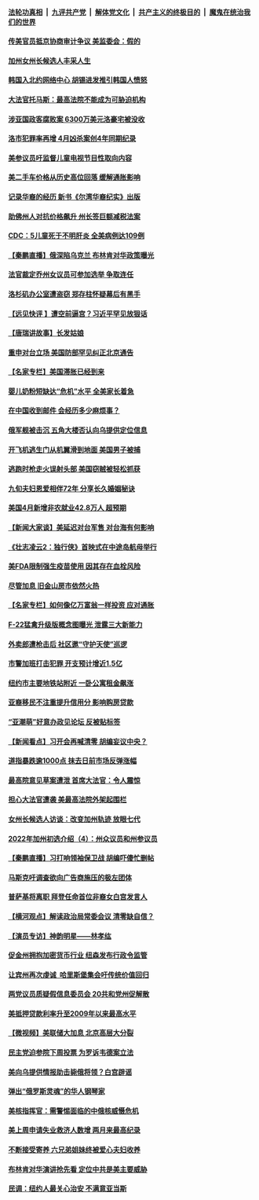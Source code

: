 ####  [法轮功真相](../../../../basic/blob/master/README.md?t=05071131) &nbsp;|&nbsp; [九评共产党](../../../../9ping.md/blob/master/README.md?t=05071131) &nbsp;|&nbsp; [解体党文化](../../../../jtdwh.md/blob/master/README.md?t=05071131)  &nbsp;|&nbsp; [共产主义的终极目的](../../../../gczydzjmd.md/blob/master/README.md?t=05071131) &nbsp;|&nbsp; [魔鬼在统治我们的世界](../../../../mgztzwmdsj.md/blob/master/README.md?t=05071131) 

#### [传美官员抵京协商审计争议 美监委会：假的](../pages/nsc412/n13729146.md?t=05071131) 

#### [加州女州长候选人丰采人生](../pages/nsc412/n13729145.md?t=05071131) 

#### [韩国入北约网络中心 胡锡进发推引韩国人愤怒](../pages/nsc412/n13728936.md?t=05071131) 

#### [大法官托马斯：最高法院不能成为可胁迫机构](../pages/nsc412/n13729027.md?t=05071131) 

#### [涉亚国政客腐败案 6300万美元洛豪宅被没收](../pages/nsc412/n13729128.md?t=05071131) 

#### [洛市犯罪率再增 4月凶杀案创4年同期纪录](../pages/nsc412/n13729105.md?t=05071131) 

#### [美参议员吁监督儿童电视节目性取向内容](../pages/nsc412/n13728940.md?t=05071131) 

#### [美二手车价格从历史高位回落 缓解通胀影响](../pages/nsc412/n13729026.md?t=05071131) 

#### [记录华裔的经历 新书《尔湾华裔纪实》出版](../pages/nsc412/n13729088.md?t=05071131) 

#### [助佛州人对抗价格飙升 州长签巨额减税法案](../pages/nsc412/n13728979.md?t=05071131) 

#### [CDC：5儿童死于不明肝炎 全美病例达109例](../pages/nsc412/n13729016.md?t=05071131) 

#### [【秦鹏直播】俄深陷乌克兰 布林肯对华政策曝光](../pages/nsc412/n13729024.md?t=05071131) 

#### [法官裁定乔州女议员可参加选举 争取连任](../pages/nsc412/n13729028.md?t=05071131) 

#### [洛杉矶办公室遭盗窃 郑存柱怀疑幕后有黑手](../pages/nsc412/n13729081.md?t=05071131) 

#### [【远见快评 】遭空前逼宫？习近平罕见放狠话](../pages/nsc412/n13729030.md?t=05071131) 

#### [【唐瑞讲故事】长发姑娘](../pages/nsc412/n13729015.md?t=05071131) 

#### [重申对台立场 美国防部罕见纠正北京通告](../pages/nsc412/n13728959.md?t=05071131) 

#### [【名家专栏】美国滞胀已经到来](../pages/nsc412/n13728602.md?t=05071131) 

#### [婴儿奶粉短缺达“危机”水平 全美家长着急](../pages/nsc412/n13728848.md?t=05071131) 

#### [在中国收到邮件 会经历多少麻烦事？](../pages/nsc412/n13728922.md?t=05071131) 

#### [俄军舰被击沉 五角大楼否认向乌提供定位信息](../pages/nsc412/n13728849.md?t=05071131) 

#### [开飞机逃生门从机翼滑到地面 美国男子被捕](../pages/nsc412/n13728836.md?t=05071131) 

#### [逃跑时枪走火误射头部 美国窃贼被轻松抓获](../pages/nsc412/n13728455.md?t=05071131) 

#### [九旬夫妇恩爱相伴72年 分享长久婚姻秘诀](../pages/nsc412/n13728465.md?t=05071131) 

#### [美国4月新增非农就业42.8万人 超预期](../pages/nsc412/n13728839.md?t=05071131) 

#### [【新闻大家谈】美延迟对台军售 对台海有何影响](../pages/nsc412/n13728740.md?t=05071131) 

#### [《壮志凌云2：独行侠》首映式在中途岛航母举行](../pages/nsc412/n13728470.md?t=05071131) 

#### [美FDA限制强生疫苗使用 因其存在血栓风险](../pages/nsc412/n13728626.md?t=05071131) 

#### [尽管加息 旧金山房市依然火热](../pages/nsc412/n13728469.md?t=05071131) 

#### [【名家专栏】如何像亿万富翁一样投资 应对通胀](../pages/nsc412/n13727916.md?t=05071131) 

#### [F-22猛禽升级版概念图曝光 泄露三大新能力](../pages/nsc412/n13728206.md?t=05071131) 

#### [外卖郎遭枪击后 社区邀“守护天使”巡逻](../pages/nsc412/n13728407.md?t=05071131) 

#### [市警加班打击犯罪 开支预计增近1.5亿](../pages/nsc412/n13728409.md?t=05071131) 

#### [纽约市主要地铁站附近 一卧公寓租金飙涨](../pages/nsc412/n13728366.md?t=05071131) 

#### [亚裔移民不注重提升信用分 影响购房贷款](../pages/nsc412/n13728428.md?t=05071131) 

#### [“亚潮萌”好意办政见论坛 反被贴标签](../pages/nsc412/n13728437.md?t=05071131) 

#### [【新闻看点】习开会再喊清零 胡编妄议中央？](../pages/nsc412/n13728063.md?t=05071131) 

#### [道指暴跌逾1000点 抹去日前市场反弹涨幅](../pages/nsc412/n13728230.md?t=05071131) 

#### [最高院意见草案遭泄 首席大法官：令人震惊](../pages/nsc412/n13728266.md?t=05071131) 

#### [担心大法官遭袭 美最高法院外架起围栏](../pages/nsc412/n13728224.md?t=05071131) 

#### [女州长候选人访谈：改变加州轨迹 放眼七代](../pages/nsc412/n13728290.md?t=05071131) 

#### [2022年加州初选介绍（4）：州众议员和州参议员](../pages/nsc412/n13728283.md?t=05071131) 

#### [【秦鹏直播】习打响领袖保卫战 胡编吓傻忙删帖](../pages/nsc412/n13728243.md?t=05071131) 

#### [马斯克吁调查欲向广告商施压的极左团体](../pages/nsc412/n13728189.md?t=05071131) 

#### [普萨基将离职 拜登任命首位非裔女白宫发言人](../pages/nsc412/n13728137.md?t=05071131) 

#### [【横河观点】解读政治局常委会议 清零缺自信？](../pages/nsc412/n13728250.md?t=05071131) 

#### [【演员专访】神韵明星——林孝纮](../pages/nsc412/n13728215.md?t=05071131) 

#### [促金州拥抱加密货币行业 纽森发布行政令监管](../pages/nsc412/n13728217.md?t=05071131) 

#### [让宾州再次虔诚  哈里斯堡集会吁传统价值回归](../pages/nsc412/n13727474.md?t=05071131) 

#### [两党议员质疑假信息委员会 20共和党州促解散](../pages/nsc412/n13728037.md?t=05071131) 

#### [美抵押贷款利率升至2009年以来最高水平](../pages/nsc412/n13728188.md?t=05071131) 

#### [【微视频】美联储大加息 北京高层大分裂](../pages/nsc412/n13727958.md?t=05071131) 

#### [民主党迫参院下周投票 为罗诉韦德案立法](../pages/nsc412/n13728056.md?t=05071131) 

#### [美向乌提供情报助击毙俄将领？白宫辟谣](../pages/nsc412/n13728069.md?t=05071131) 

#### [弹出“俄罗斯灵魂”的华人钢琴家](../pages/nsc412/n13727201.md?t=05071131) 

#### [美核指挥官：需警惕面临的中俄核威慑危机](../pages/nsc412/n13727989.md?t=05071131) 

#### [美上周申请失业救济人数增 两月来最高纪录](../pages/nsc412/n13727973.md?t=05071131) 

#### [不断接受寄养 六兄弟姐妹终被爱心夫妇收养](../pages/nsc412/n13727762.md?t=05071131) 

#### [布林肯对华演讲抢先看 定位中共是美主要威胁](../pages/nsc412/n13727292.md?t=05071131) 

#### [民调：纽约人最关心治安 不满意亚当斯](../pages/nsc412/n13727583.md?t=05071131) 


